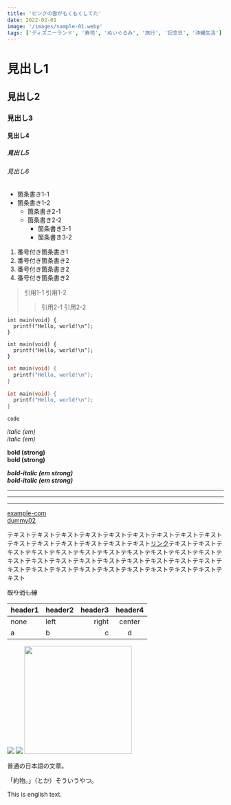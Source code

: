 ```yaml
---
title: 'ピンクの雲がもくもくしてた'
date: 2022-02-01
image: '/images/sample-01.webp'
tags: ['ディズニーランド', '寿司', 'ぬいぐるみ', '旅行', '記念日', '沖縄生活']
---
```


# 見出し1

## 見出し2

### 見出し3

#### 見出し4

##### 見出し5

###### 見出し6

- 箇条書き1-1
- 箇条書き1-2
  - 箇条書き2-1
  - 箇条書き2-2
    - 箇条書き3-1
    - 箇条書き3-2

1. 番号付き箇条書き1
1. 番号付き箇条書き2
1. 番号付き箇条書き2
1. 番号付き箇条書き2

> 引用1-1
> 引用1-2
>> 引用2-1
>> 引用2-2

	int main(void) {
	  printf("Hello, world!\n");
	}

    int main(void) {
      printf("Hello, world!\n");
    }

```c
int main(void) {
  printf("Hello, world!\n");
}
```

~~~c
int main(void) {
  printf("Hello, world!\n");
}
~~~

`code`

*italic (em)*  
_italic (em)_

**bold (strong)**  
__bold (strong)__

***bold-italic (em strong)***  
___bold-italic (em strong)___

***
___
---

[example-com](https://example.com)  
[dummy02](dummy02)  

テキストテキストテキストテキストテキストテキストテキストテキストテキストテキストテキストテキストテキストテキストテキスト[リンク](https://example.com)テキストテキストテキストテキストテキストテキストテキストテキストテキストテキストテキストテキストテキストテキストテキストテキストテキストテキストテキストテキストテキストテキストテキストテキストテキストテキストテキストテキストテキストテキスト

~~取り消し線~~

|header1|header2|header3|header4|
|-------|:------|------:|:-----:|
|none   |left   |right  |center |
|a      |b      |c      |d      |

![](/images/sample-01.webp)
![](/images/sample-02.webp)
<img src="/images/sample-03.webp" width=250>

普通の日本語の文章。

「約物。」（とか）そういうやつ。

This is english text.
